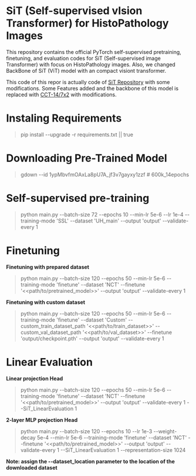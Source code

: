 # SiT (Self-supervised vIsion Transformer) for HistoPathology Images

This repository contains the official PyTorch self-supervised pretraining, finetuning, and evaluation codes for SiT (Self-supervised image Transformer) with focus on HistoPathology images. Also, we changed BackBone of SiT (ViT) model with an compact visiont transformer.

This code of this repor is actually code of [SiT Repository](https://github.com/Sara-Ahmed/SiT) with some modifications. Some Features added and the backbone of this model is replaced with [CCT-14/7x2](https://github.com/SHI-Labs/Compact-Transformers) with modifications.

# Instaling Requirements
> pip install --upgrade -r requirements.txt || true

# Downloading Pre-Trained Model
> gdown --id 1ypMbvfmOAxLa8pU7A_jf3v7gayxy1zzf             # 600k_14epochs

# Self-supervised pre-training
> python main.py --batch-size 72 --epochs 10 --min-lr 5e-6 --lr 1e-4 --training-mode 'SSL' --dataset 'UH_main' --output 'output' --validate-every 1 

<!-- Self-supervised pre-trained models using SiT on our unlabeled HistoPatholgy Dataset can be downloaded from [here]() -->

# Finetuning
**Finetuning with prepared dataset**
> python main.py  --batch-size 120 --epochs 50 --min-lr 5e-6 --training-mode 'finetune' --dataset 'NCT' --finetune '<<path/to/pretrained_model>>' --output 'output' --validate-every 1 

**Finetuning with custom dataset**
> python main.py  --batch-size 120 --epochs 50 --min-lr 5e-6 --training-mode 'finetune' --dataset 'Custom' --custom_train_dataset_path '<<path/to/train_dataset>>' --custom_val_dataset_path '<<path/to/val_dataset>>' --finetune 'output/checkpoint.pth' --output 'output' --validate-every 1 

# Linear Evaluation

**Linear projection Head**
> python main.py  --batch-size 120 --epochs 50 --min-lr 5e-6 --training-mode 'finetune' --dataset 'NCT' --finetune '<<path/to/pretrained_model>>' --output 'output' --validate-every 1  --SiT_LinearEvaluation 1 

**2-layer MLP projection Head**
> python main.py  --batch-size 120 --epochs 10 --lr 1e-3 --weight-decay 5e-4 --min-lr 5e-6 --training-mode 'finetune' --dataset 'NCT' --finetune '<<path/to/pretrained_model>>' --output 'output' --validate-every 1 --SiT_LinearEvaluation 1 --representation-size 1024

**Note: assign the --dataset_location parameter to the location of the downloaded dataset**




